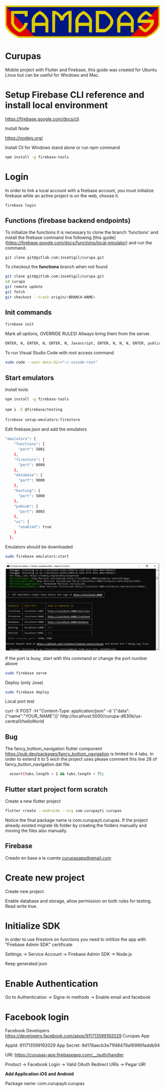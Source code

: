 <p align="center">
  <img src="images/camadas.png" alt="Escudo image"/>
</p>             
               
# Curupas

Mobile project with Flutter and Firebase, this guide was created for Ubuntu Linux but can be useful for Windows and Mac.

# Setup Firebase CLI reference and install local environment

https://firebase.google.com/docs/cli

Install Node

https://nodejs.org/

Install Cli for Windows stand alone or run npm command

```sh
npm install -g firebase-tools
```

# Login

In order to link a local account with a firebase account, you must initialize firebase while an active project is on the web, choose it. 

```sh
firebase login
```

## Functions (firebase backend endpoints)

To initialize the functions it is necessary to clone the branch 'functions' and install the firebase command line following [this guide] (https://firebase.google.com/docs/functions/local-emulator) and run the command.

```
git clone git@gitlab.com:JoseVigil/curupa.git
```

To checkout the **functions** branch when not found

```sh
git clone git@gitlab.com:JoseVigil/curupa.git
cd curupa
git remote update
git fetch 
git checkout --track origin/<BRANCH-NAME> 
```

Init commands
-------------

```sh
firebase init
```

Mark all options, OVERRIDE RULES! Allways bring them from the server.

```sh
ENTER, N, ENTER, N, ENTER, N, Javascript, ENTER, N, N, N, ENTER, public, ENTER, N, N, ENTER
```

To run Visual Studio Code with root access command

```sh
sudo code --user-data-dir="~/.vscode-root"
```

Start emulators
---------------

Install tools

```sh
npm install -g firebase-tools

npm i -D @firebase/testing

firebase setup:emulators:firestore
```

Edit firebase.json and add the emulators

```sh
"emulators": {
    "functions": {
      "port": 5001
    },
    "firestore": {
      "port": 8080
    },
    "database": {
      "port": 9000
    },
    "hosting": {
      "port": 5000
    },
    "pubsub": {
      "port": 8085
    },
    "ui": {
      "enabled": true
    }
  },
```

Emulators should be downloaded

```sh
sudo firebase emulators:start

```

<p align="center">
  <img width="500" height="284" src="images/emulators.png" alt="Escudo image"/>
</p>  

If the port is busy, start with this command or change the port number above

```sh
sudo firebase serve
```

Deploy (only Jose)

```sh
sudo firebase deploy
```

Local port test 

curl -X POST -H "Content-Type: application/json"  -d '{"data":{"name":"YOUR_NAME"}}'  http://localhost:5000/curupa-d830b/us-central1/helloWorld


Bug
---

The fancy_bottom_navigation flutter component https://pub.dev/packages/fancy_bottom_navigation is limited to 4 tabs. In order to extend it to 5 wich the project uses please comment this line 28 of fancy_button_navigation.dat file.

```sh
  assert(tabs.length > 1 && tabs.length < 7);
```

## Flutter start project form scratch

Create a new flutter project

```sh
flutter create --androidx --org com.curupayti curupas
```

Notice the final package name is com.curupayti.curupas. If the project already existed migrate lib folder by creating the folders manually and moving the files also manually. 

## Firebase 

Creado en base a la cuenta curupasapp@gmail.com

# Create new project

Create new project.

Enable database and storage, allow permission on both rules for testing. Read write true.

# Initialize SDK

In order to use firestore on functions you need to initilize the app with "Firebase Admin SDK" certificate 

Settings -> Service Account -> Firebase Admin SDK -> Node.js

Keep generated json

# Enable Authentication

Go to Authentication -> Signe-in methods -> Enable email and facebook

# Facebook login

Facebook Developers https://developers.facebook.com/apps/911713599192029 Curupas App

AppId: 911713599192029 
App Secret: 9d176aecb3e71f48479a16990faddb94

URI: https://curupas-app.firebaseapp.com/__/auth/handler

Product -> Facebook Login -> Valid OAuth Redirect URIs -> Pegar URI

**Add Application iOS and Android**

Package name: com.curupayti.curupas


